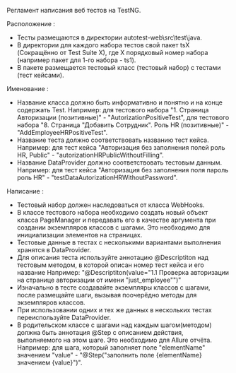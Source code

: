 Регламент написания веб тестов на TestNG.

Расположение :
- Тесты размещаются в директории autotest-web\src\test\java\.
- В директории для каждого набора тестов свой пакет tsX (Сокращённо от Test Suite X), где X порядковый номер набора (например пакет для 1-го набора - ts1).
- В пакете размещается тестовый класс (тестовый набор) с тестами (тест кейсами).

Именование :
- Название класса должно быть информативно и понятно и на конце содержать Test.
  Например:
для тестового набора "1. Страница Авторизации (позитивные)" - "AutorizationPositiveTest",
для тестового набора "8. Страница "Добавить Сотрудник". Роль HR (позитивные)" - "AddEmployeeHRPositiveTest".
- Название теста должно соответствовать названию тест кейса.
  Например:
для тест кейса "Авторизация без заполнения полей роль HR, Public" - "autorizationHRPublicWithoutFilling".
- Название DataProvider должно соответствовать тестовым данным.
  Например:
  для тест кейса "Авторизация без заполнения поля пароль роль HR" - "testDataAutorizationHRWithoutPassword".

Написание :
- Тестовый набор должен наследоваться от класса WebHooks.
- В классе тестового набора необходимо создать новый объект класса PageManager и передавать его в качестве аргумента при создании экземпляров классов с шагами. Это необходимо для инициализации элементов на страницах.
- Тестовые данные в тестах с несколькими вариантами выполнения хранятся в DataProvider.
- Для описания теста используйте аннотацию @Descriptiton над тестовым методом, в которой описан номер тест кейса и его название
  Например: "@Descriptiton(value="1.1 Проверка авторизации на странице авторизации от имени \"just_employee\"")"
- Изначально в тесте создавайте экземпляры классов с шагами, после размещайте шаги, вызывая поочерёдно методы для экземпляров классов.
- При использовании одних и тех же данных в нескольких тестах переиспользуйте DataProvider.
- В родительском классе с шагами над каждым шагом(методом) должна быть аннотация @Step с описанием действия, выполняемого на этом шаге. Это необходимо для Allure отчёта.
  Например:
  для шага, который заполняет поле "elementName" значением "value" - "@Step("заполнить поле {elementName} значением {value}")".